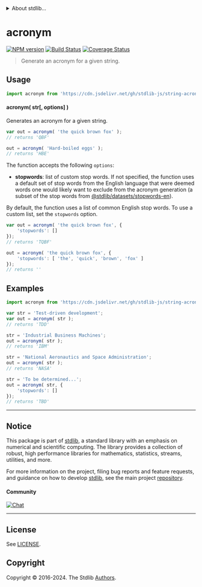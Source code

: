 <!--

@license Apache-2.0

Copyright (c) 2021 The Stdlib Authors.

Licensed under the Apache License, Version 2.0 (the "License");
you may not use this file except in compliance with the License.
You may obtain a copy of the License at

   http://www.apache.org/licenses/LICENSE-2.0

Unless required by applicable law or agreed to in writing, software
distributed under the License is distributed on an "AS IS" BASIS,
WITHOUT WARRANTIES OR CONDITIONS OF ANY KIND, either express or implied.
See the License for the specific language governing permissions and
limitations under the License.

-->


<details>
  <summary>
    About stdlib...
  </summary>
  <p>We believe in a future in which the web is a preferred environment for numerical computation. To help realize this future, we've built stdlib. stdlib is a standard library, with an emphasis on numerical and scientific computation, written in JavaScript (and C) for execution in browsers and in Node.js.</p>
  <p>The library is fully decomposable, being architected in such a way that you can swap out and mix and match APIs and functionality to cater to your exact preferences and use cases.</p>
  <p>When you use stdlib, you can be absolutely certain that you are using the most thorough, rigorous, well-written, studied, documented, tested, measured, and high-quality code out there.</p>
  <p>To join us in bringing numerical computing to the web, get started by checking us out on <a href="https://github.com/stdlib-js/stdlib">GitHub</a>, and please consider <a href="https://opencollective.com/stdlib">financially supporting stdlib</a>. We greatly appreciate your continued support!</p>
</details>

# acronym

[![NPM version][npm-image]][npm-url] [![Build Status][test-image]][test-url] [![Coverage Status][coverage-image]][coverage-url] <!-- [![dependencies][dependencies-image]][dependencies-url] -->

> Generate an acronym for a given string.

<!-- Section to include introductory text. Make sure to keep an empty line after the intro `section` element and another before the `/section` close. -->

<section class="intro">

</section>

<!-- /.intro -->

<!-- Package usage documentation. -->



<section class="usage">

## Usage

```javascript
import acronym from 'https://cdn.jsdelivr.net/gh/stdlib-js/string-acronym@v0.3.2-deno/mod.js';
```

#### acronym( str\[, options] )

Generates an acronym for a given string.

```javascript
var out = acronym( 'the quick brown fox' );
// returns 'QBF'

out = acronym( 'Hard-boiled eggs' );
// returns 'HBE'
```

The function accepts the following `options`:

-   **stopwords**: list of custom stop words. If not specified, the function uses a default set of stop words from the English language that were deemed words one would likely want to exclude from the acronym generation (a subset of the stop words from [@stdlib/datasets/stopwords-en][@stdlib/datasets/stopwords-en]).

By default, the function uses a list of common English stop words. To use a custom list, set the `stopwords` option.

```javascript
var out = acronym( 'the quick brown fox', {
    'stopwords': []
});
// returns 'TQBF'

out = acronym( 'the quick brown fox', {
    'stopwords': [ 'the', 'quick', 'brown', 'fox' ]
});
// returns ''
```

</section>

<!-- /.usage -->

<!-- Package usage notes. Make sure to keep an empty line after the `section` element and another before the `/section` close. -->

<section class="notes">

</section>

<!-- /.notes -->

<!-- Package usage examples. -->

<section class="examples">

## Examples

<!-- eslint no-undef: "error" -->

```javascript
import acronym from 'https://cdn.jsdelivr.net/gh/stdlib-js/string-acronym@v0.3.2-deno/mod.js';

var str = 'Test-driven development';
var out = acronym( str );
// returns 'TDD'

str = 'Industrial Business Machines';
out = acronym( str );
// returns 'IBM'

str = 'National Aeronautics and Space Administration';
out = acronym( str );
// returns 'NASA'

str = 'To be determined...';
out = acronym( str, {
    'stopwords': []
});
// returns 'TBD'
```

</section>

<!-- /.examples -->

<!-- Section for describing a command-line interface. -->



<!-- Section to include cited references. If references are included, add a horizontal rule *before* the section. Make sure to keep an empty line after the `section` element and another before the `/section` close. -->

<section class="references">

</section>

<!-- /.references -->

<!-- Section for related `stdlib` packages. Do not manually edit this section, as it is automatically populated. -->

<section class="related">

</section>

<!-- /.related -->

<!-- Section for all links. Make sure to keep an empty line after the `section` element and another before the `/section` close. -->


<section class="main-repo" >

* * *

## Notice

This package is part of [stdlib][stdlib], a standard library with an emphasis on numerical and scientific computing. The library provides a collection of robust, high performance libraries for mathematics, statistics, streams, utilities, and more.

For more information on the project, filing bug reports and feature requests, and guidance on how to develop [stdlib][stdlib], see the main project [repository][stdlib].

#### Community

[![Chat][chat-image]][chat-url]

---

## License

See [LICENSE][stdlib-license].


## Copyright

Copyright &copy; 2016-2024. The Stdlib [Authors][stdlib-authors].

</section>

<!-- /.stdlib -->

<!-- Section for all links. Make sure to keep an empty line after the `section` element and another before the `/section` close. -->

<section class="links">

[npm-image]: http://img.shields.io/npm/v/@stdlib/string-acronym.svg
[npm-url]: https://npmjs.org/package/@stdlib/string-acronym

[test-image]: https://github.com/stdlib-js/string-acronym/actions/workflows/test.yml/badge.svg?branch=v0.3.2
[test-url]: https://github.com/stdlib-js/string-acronym/actions/workflows/test.yml?query=branch:v0.3.2

[coverage-image]: https://img.shields.io/codecov/c/github/stdlib-js/string-acronym/main.svg
[coverage-url]: https://codecov.io/github/stdlib-js/string-acronym?branch=main

<!--

[dependencies-image]: https://img.shields.io/david/stdlib-js/string-acronym.svg
[dependencies-url]: https://david-dm.org/stdlib-js/string-acronym/main

-->

[chat-image]: https://img.shields.io/gitter/room/stdlib-js/stdlib.svg
[chat-url]: https://app.gitter.im/#/room/#stdlib-js_stdlib:gitter.im

[stdlib]: https://github.com/stdlib-js/stdlib

[stdlib-authors]: https://github.com/stdlib-js/stdlib/graphs/contributors

[cli-section]: https://github.com/stdlib-js/string-acronym#cli
[cli-url]: https://github.com/stdlib-js/string-acronym/tree/cli
[@stdlib/string-acronym]: https://github.com/stdlib-js/string-acronym/tree/main

[umd]: https://github.com/umdjs/umd
[es-module]: https://developer.mozilla.org/en-US/docs/Web/JavaScript/Guide/Modules

[deno-url]: https://github.com/stdlib-js/string-acronym/tree/deno
[deno-readme]: https://github.com/stdlib-js/string-acronym/blob/deno/README.md
[umd-url]: https://github.com/stdlib-js/string-acronym/tree/umd
[umd-readme]: https://github.com/stdlib-js/string-acronym/blob/umd/README.md
[esm-url]: https://github.com/stdlib-js/string-acronym/tree/esm
[esm-readme]: https://github.com/stdlib-js/string-acronym/blob/esm/README.md
[branches-url]: https://github.com/stdlib-js/string-acronym/blob/main/branches.md

[stdlib-license]: https://raw.githubusercontent.com/stdlib-js/string-acronym/main/LICENSE

[standard-streams]: https://en.wikipedia.org/wiki/Standard_streams

[mdn-regexp]: https://developer.mozilla.org/en-US/docs/Web/JavaScript/Guide/Regular_Expressions

[@stdlib/datasets/stopwords-en]: https://github.com/stdlib-js/datasets-stopwords-en/tree/deno

</section>

<!-- /.links -->
